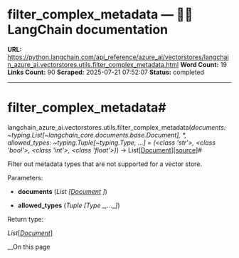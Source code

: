 # filter_complex_metadata — 🦜🔗 LangChain  documentation

**URL:** https://python.langchain.com/api_reference/azure_ai/vectorstores/langchain_azure_ai.vectorstores.utils.filter_complex_metadata.html
**Word Count:** 19
**Links Count:** 90
**Scraped:** 2025-07-21 07:52:07
**Status:** completed

---

# filter\_complex\_metadata\#

langchain\_azure\_ai.vectorstores.utils.filter\_complex\_metadata\(_documents: ~typing.List\[~langchain\_core.documents.base.Document\], \*, allowed\_types: ~typing.Tuple\[~typing.Type, ...\] = \(<class 'str'>, <class 'bool'>, <class 'int'>, <class 'float'>\)_\) → List\[[Document](https://python.langchain.com/api_reference/core/documents/langchain_core.documents.base.Document.html#langchain_core.documents.base.Document "langchain_core.documents.base.Document")\][\[source\]](https://python.langchain.com/api_reference/_modules/langchain_azure_ai/vectorstores/utils.html#filter_complex_metadata)\#     

Filter out metadata types that are not supported for a vector store.

Parameters:     

  * **documents** \(_List_ _\[_[_Document_](https://python.langchain.com/api_reference/core/documents/langchain_core.documents.base.Document.html#langchain_core.documents.base.Document "langchain_core.documents.base.Document") _\]_\)

  * **allowed\_types** \(_Tuple_ _\[__Type_ _,__...__\]_\)

Return type:     

_List_\[[_Document_](https://python.langchain.com/api_reference/core/documents/langchain_core.documents.base.Document.html#langchain_core.documents.base.Document "langchain_core.documents.base.Document")\]

__On this page